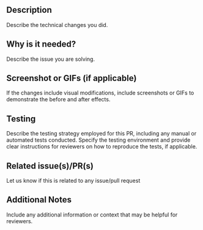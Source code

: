 <!--
Hello 👋 Thank you for submitting a pull request.

To help us merge your PR, make sure to follow the instructions below:

- Create or update the documentation. (Should be made against the `main` branch)
- Create or update the tests.
- Refer to the issue you are closing in the PR description - fix #issue
- Specify if the PR is in WIP (work in progress) state or ready to be merged

Please ensure you read through the Contributing Guide:
https://github.com/joschan21/profanity.dev/blob/main/CONTRIBUTING.md
-->

## Description

Describe the technical changes you did.

## Why is it needed?

Describe the issue you are solving.

## Screenshot or GIFs (if applicable)

If the changes include visual modifications, include screenshots or GIFs to demonstrate the before and after effects.

## Testing

Describe the testing strategy employed for this PR, including any manual or automated tests conducted. Specify the testing environment and provide clear instructions for reviewers on how to reproduce the tests, if applicable.

## Related issue(s)/PR(s)

Let us know if this is related to any issue/pull request

## Additional Notes

Include any additional information or context that may be helpful for reviewers.
